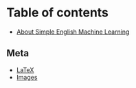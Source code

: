 # Table of contents

* [About Simple English Machine Learning](README.md)

## Meta

* [LaTeX](meta/latex.md)
* [Images](meta/images.md)

